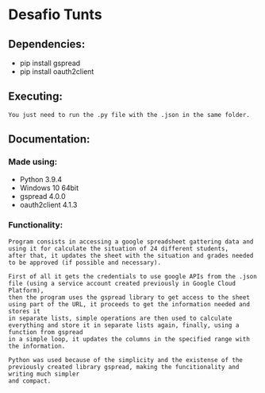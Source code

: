 # Desafio Tunts

## Dependencies:

* pip install gspread
* pip install oauth2client

## Executing:

    You just need to run the .py file with the .json in the same folder.

## Documentation:

### Made using:
* Python 3.9.4 
* Windows 10 64bit
* gspread 4.0.0
* oauth2client 4.1.3

### Functionality:

    Program consists in accessing a google spreadsheet gattering data and using it for calculate the situation of 24 different students,
    after that, it updates the sheet with the situation and grades needed to be approved (if possible and necessary).

    First of all it gets the credentials to use google APIs from the .json file (using a service account created previously in Google Cloud Platform),
    then the program uses the gspread library to get access to the sheet using part of the URL, it proceeds to get the information needed and stores it
    in separate lists, simple operations are then used to calculate everything and store it in separate lists again, finally, using a function from gspread
    in a simple loop, it updates the columns in the specified range with the information.

    Python was used because of the simplicity and the existense of the previously created library gspread, making the funcitionality and writing much simpler
    and compact.